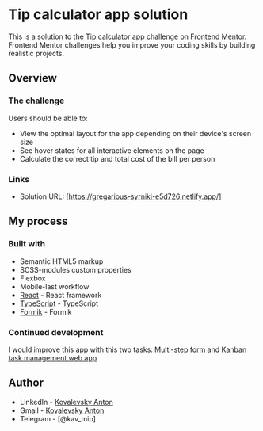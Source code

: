 # Tip calculator app solution

This is a solution to the [Tip calculator app challenge on Frontend Mentor](https://www.frontendmentor.io/challenges/tip-calculator-app-ugJNGbJUX). Frontend Mentor challenges help you improve your coding skills by building realistic projects.

## Overview

### The challenge

Users should be able to:

- View the optimal layout for the app depending on their device's screen size
- See hover states for all interactive elements on the page
- Calculate the correct tip and total cost of the bill per person

### Links

- Solution URL: [https://gregarious-syrniki-e5d726.netlify.app/]

## My process

### Built with

- Semantic HTML5 markup
- SCSS-modules custom properties
- Flexbox
- Mobile-last workflow
- [React](https://reactjs.org/) - React framework
- [TypeScript](https://www.typescriptlang.org/) - TypeScript 
- [Formik](https://formik.org/) - Formik

### Continued development
 
 I would improve this app with this two tasks: [Multi-step form](https://www.frontendmentor.io/challenges/multistep-form-YVAnSdqQBJ) and [Kanban task management web app](https://www.frontendmentor.io/challenges/kanban-task-management-web-app-wgQLt-HlbB)

## Author

- LinkedIn - [Kovalevsky Anton](https://www.linkedin.com/in/anton-kovalevsky-kav-mip/)
- Gmail - [Kovalevsky Anton](kovalevskiikav1504@gmail.com)
- Telegram - [@kav_mip]
